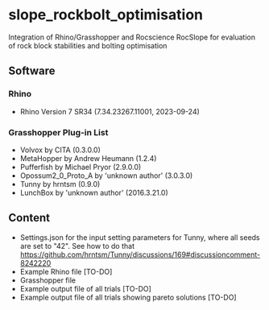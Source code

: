 # slope_rockbolt_optimisation
Integration of Rhino/Grasshopper and Rocscience RocSlope for evaluation of rock block stabilities and bolting optimisation

## Software
### Rhino
- Rhino Version 7 SR34 (7.34.23267.11001, 2023-09-24)


### Grasshopper Plug-in List
- Volvox                         by CITA (0.3.0.0)
- MetaHopper                     by Andrew Heumann (1.2.4)
- Pufferfish                     by Michael Pryor (2.9.0.0)
- Opossum2_0_Proto_A             by 'unknown author' (3.0.3.0)
- Tunny                          by hrntsm (0.9.0)
- LunchBox                       by 'unknown author' (2016.3.21.0)

## Content
- Settings.json for the input setting parameters for Tunny, where all seeds are set to "42". See how to do that https://github.com/hrntsm/Tunny/discussions/169#discussioncomment-8242220
- Example Rhino file [TO-DO]
- Grasshopper file
- Example output file of all trials [TO-DO]
- Example output file of all trials showing pareto solutions [TO-DO]
